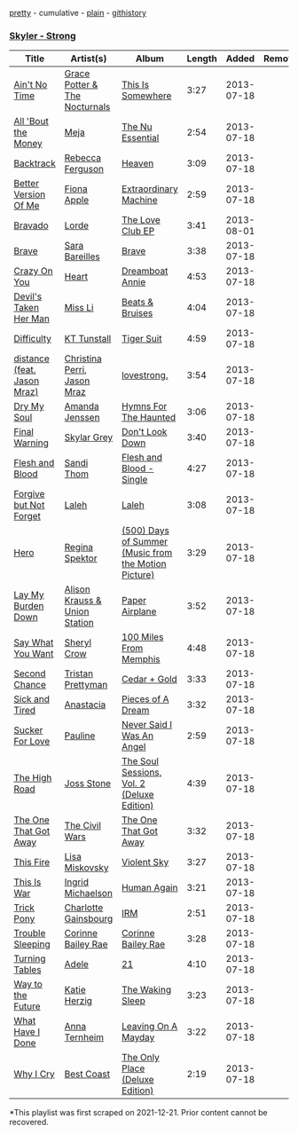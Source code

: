 [pretty](/playlists/pretty/08ySLuUm0jMf7lJmFwqRMu.md) - cumulative - [plain](/playlists/plain/08ySLuUm0jMf7lJmFwqRMu) - [githistory](https://github.githistory.xyz/mackorone/spotify-playlist-archive/blob/main/playlists/plain/08ySLuUm0jMf7lJmFwqRMu)

### [Skyler \- Strong](https://open.spotify.com/playlist/08ySLuUm0jMf7lJmFwqRMu)

> 

| Title | Artist(s) | Album | Length | Added | Removed |
|---|---|---|---|---|---|
| [Ain't No Time](https://open.spotify.com/track/1G6bz2nhmydTA7LfSwhzec) | [Grace Potter & The Nocturnals](https://open.spotify.com/artist/23OknxGcY1i5xX1TRPilMj) | [This Is Somewhere](https://open.spotify.com/album/2LyZtk8ocDxyqw8CLunluX) | 3:27 | 2013-07-18 |  |
| [All 'Bout the Money](https://open.spotify.com/track/3htU8tUkafaxx0vf0r3IET) | [Meja](https://open.spotify.com/artist/4eYjWapog2qNOYRnqBvGXP) | [The Nu Essential](https://open.spotify.com/album/69DHGGFe9j8JDLNU93bi0x) | 2:54 | 2013-07-18 |  |
| [Backtrack](https://open.spotify.com/track/0sxkPpjXIq5KNxFHUEnDvl) | [Rebecca Ferguson](https://open.spotify.com/artist/0CrCKxXekxMpkYfMEf8mca) | [Heaven](https://open.spotify.com/album/53orL9WEw9aPIzawsL31FU) | 3:09 | 2013-07-18 |  |
| [Better Version Of Me](https://open.spotify.com/track/44tKNi9TEVbu31QlBkXSvG) | [Fiona Apple](https://open.spotify.com/artist/3g2kUQ6tHLLbmkV7T4GPtL) | [Extraordinary Machine](https://open.spotify.com/album/1z0O8lKuQRs974S8wcRiAs) | 2:59 | 2013-07-18 |  |
| [Bravado](https://open.spotify.com/track/1ywFWiTDPQcC8JfrX1l0gq) | [Lorde](https://open.spotify.com/artist/163tK9Wjr9P9DmM0AVK7lm) | [The Love Club EP](https://open.spotify.com/album/7JAjkBEu6WxQDhRY2ebi7w) | 3:41 | 2013-08-01 |  |
| [Brave](https://open.spotify.com/track/4uernaqrGGvb2ncMd4wibP) | [Sara Bareilles](https://open.spotify.com/artist/2Sqr0DXoaYABbjBo9HaMkM) | [Brave](https://open.spotify.com/album/7Kg6jKNJVtUfNA6txwPxb7) | 3:38 | 2013-07-18 |  |
| [Crazy On You](https://open.spotify.com/track/5zH710lFSLtkHbMkslLDjR) | [Heart](https://open.spotify.com/artist/34jw2BbxjoYalTp8cJFCPv) | [Dreamboat Annie](https://open.spotify.com/album/2N0AgtWbCmVoNUl2GN1opH) | 4:53 | 2013-07-18 |  |
| [Devil's Taken Her Man](https://open.spotify.com/track/1EKDwmMDm63kyYMyWBk5fR) | [Miss Li](https://open.spotify.com/artist/04HqRx07Bv9gh7rsrMTqs7) | [Beats & Bruises](https://open.spotify.com/album/5xMTuB3DGTSrFU20Gf03c2) | 4:04 | 2013-07-18 |  |
| [Difficulty](https://open.spotify.com/track/3MTfie8r3MisGzCshfHZTi) | [KT Tunstall](https://open.spotify.com/artist/5zzrJD2jXrE9dZ1AklRFcL) | [Tiger Suit](https://open.spotify.com/album/73nLuxoco6VUEboyrDuMNd) | 4:59 | 2013-07-18 |  |
| [distance \(feat\. Jason Mraz\)](https://open.spotify.com/track/6JT8FZD6yLksUgZQKwrAog) | [Christina Perri](https://open.spotify.com/artist/7H55rcKCfwqkyDFH9wpKM6), [Jason Mraz](https://open.spotify.com/artist/4phGZZrJZRo4ElhRtViYdl) | [lovestrong.](https://open.spotify.com/album/3XNK8vPk3O1rjhDZyOMJ6n) | 3:54 | 2013-07-18 |  |
| [Dry My Soul](https://open.spotify.com/track/2z93m6dIaiHdNsDmoLb454) | [Amanda Jenssen](https://open.spotify.com/artist/5abrQugiw9ysKSuemQW7K9) | [Hymns For The Haunted](https://open.spotify.com/album/7CmLLLaLYZkv6JE1gW7L2m) | 3:06 | 2013-07-18 |  |
| [Final Warning](https://open.spotify.com/track/381qi9mbQ7MqgQTH4UrtaV) | [Skylar Grey](https://open.spotify.com/artist/4utLUGcTvOJFr6aqIJtYWV) | [Don't Look Down](https://open.spotify.com/album/0xpiZPRZ2nzVgINpDHaW4Y) | 3:40 | 2013-07-18 |  |
| [Flesh and Blood](https://open.spotify.com/track/4CgBSqCaAlC8bob5j5RrhB) | [Sandi Thom](https://open.spotify.com/artist/3xnfpcM4DC9zeHVuDhYICB) | [Flesh and Blood \- Single](https://open.spotify.com/album/4QIbM813EssNZJPx3pv21l) | 4:27 | 2013-07-18 |  |
| [Forgive but Not Forget](https://open.spotify.com/track/0wHafZMQKImqZrCA9mGzA2) | [Laleh](https://open.spotify.com/artist/62QZPjYQMoo5g56FP9Webq) | [Laleh](https://open.spotify.com/album/64o8Xiysec8ro1PqcgYWuh) | 3:08 | 2013-07-18 |  |
| [Hero](https://open.spotify.com/track/7suXfwkW9Cg9fBS3San5T5) | [Regina Spektor](https://open.spotify.com/artist/3z6Gk257P9jNcZbBXJNX5i) | [\(500\) Days of Summer \(Music from the Motion Picture\)](https://open.spotify.com/album/2n5AOB0lGse7qp38HvVROB) | 3:29 | 2013-07-18 |  |
| [Lay My Burden Down](https://open.spotify.com/track/2Hj0RTHZRRe1pebQnBtQkr) | [Alison Krauss & Union Station](https://open.spotify.com/artist/0OTnx2X2FDXeewcm72lavT) | [Paper Airplane](https://open.spotify.com/album/2Uht6R8C03U8X8kaUZrDAB) | 3:52 | 2013-07-18 |  |
| [Say What You Want](https://open.spotify.com/track/5EiP4jY1JgYU6BVMILhkSb) | [Sheryl Crow](https://open.spotify.com/artist/4TKTii6gnOnUXQHyuo9JaD) | [100 Miles From Memphis](https://open.spotify.com/album/4JTpg4eRkkySuK7lf2O7Qo) | 4:48 | 2013-07-18 |  |
| [Second Chance](https://open.spotify.com/track/60VmcKKcOAlexnYRiz46uq) | [Tristan Prettyman](https://open.spotify.com/artist/49RRjdOtssOA73G9NnVeUM) | [Cedar + Gold](https://open.spotify.com/album/5aoavTvL4J3QcbFTZC5lNr) | 3:33 | 2013-07-18 |  |
| [Sick and Tired](https://open.spotify.com/track/5cvj3dJjzGxcMC2tTADwuw) | [Anastacia](https://open.spotify.com/artist/2siHvYaxjaW5rKVRiIrMYH) | [Pieces of A Dream](https://open.spotify.com/album/6PN0LmMblPpj9yfa91Waa0) | 3:32 | 2013-07-18 |  |
| [Sucker For Love](https://open.spotify.com/track/3S51RoWAGKaK4nwUAdeseA) | [Pauline](https://open.spotify.com/artist/2J9Y7fT6BnCQVB4FZioKHc) | [Never Said I Was An Angel](https://open.spotify.com/album/0ocIx4pKFSNP2RD0Ygmfb8) | 2:59 | 2013-07-18 |  |
| [The High Road](https://open.spotify.com/track/3fOJ7Wp6b7Gg6vpX3OAFLM) | [Joss Stone](https://open.spotify.com/artist/7bvcQXJHkFiN1ppIN3q4fi) | [The Soul Sessions, Vol\. 2 \(Deluxe Edition\)](https://open.spotify.com/album/1KOK73mQjuJraMMAJFNBxO) | 4:39 | 2013-07-18 |  |
| [The One That Got Away](https://open.spotify.com/track/0w49ocxYfF2WDPGu2mFGxc) | [The Civil Wars](https://open.spotify.com/artist/6J7rw7NELJUCThPbAfyLIE) | [The One That Got Away](https://open.spotify.com/album/3QMmd67O6OpVApY2r4LeVn) | 3:32 | 2013-07-18 |  |
| [This Fire](https://open.spotify.com/track/6lrUjcMAzvBGolrngUaiU1) | [Lisa Miskovsky](https://open.spotify.com/artist/5J0dXmqEYctfFsmcakqZFH) | [Violent Sky](https://open.spotify.com/album/525MB5MzyzEk2S2FT7aJqM) | 3:27 | 2013-07-18 |  |
| [This Is War](https://open.spotify.com/track/7wfzIwfnN5853It8ujX6Go) | [Ingrid Michaelson](https://open.spotify.com/artist/2vm8GdHyrJh2O2MfbQFYG0) | [Human Again](https://open.spotify.com/album/4uXHoKzORbwkOfDmrM9HVQ) | 3:21 | 2013-07-18 |  |
| [Trick Pony](https://open.spotify.com/track/1CvDBfATEHdVPacxeTrtxh) | [Charlotte Gainsbourg](https://open.spotify.com/artist/2rBcvLKWCZs9w1qIWv560v) | [IRM](https://open.spotify.com/album/3x4MsB2NsVg1zUz23uwts6) | 2:51 | 2013-07-18 |  |
| [Trouble Sleeping](https://open.spotify.com/track/7m8PDR3PRg5lPhWMdYrktc) | [Corinne Bailey Rae](https://open.spotify.com/artist/29WzbAQtDnBJF09es0uddn) | [Corinne Bailey Rae](https://open.spotify.com/album/141Mp3P2VKHQMhtkW1DyQg) | 3:28 | 2013-07-18 |  |
| [Turning Tables](https://open.spotify.com/track/5O6yk6U8L3rTbFsIwuqe8H) | [Adele](https://open.spotify.com/artist/4dpARuHxo51G3z768sgnrY) | [21](https://open.spotify.com/album/1azUkThwd2HfUDdeNeT147) | 4:10 | 2013-07-18 |  |
| [Way to the Future](https://open.spotify.com/track/6lIptQq9MdahbAK4WRaZFX) | [Katie Herzig](https://open.spotify.com/artist/5jbP6txZCMe5l7QLZ1pmJ3) | [The Waking Sleep](https://open.spotify.com/album/14UqwsAW4jjXPkuY59cxzU) | 3:23 | 2013-07-18 |  |
| [What Have I Done](https://open.spotify.com/track/5VJUjLNpEWkCKIxJWILRHk) | [Anna Ternheim](https://open.spotify.com/artist/6xSTQT32ZxLQPe37QIC308) | [Leaving On A Mayday](https://open.spotify.com/album/1P3f872cNx4hRyo91r1UHp) | 3:22 | 2013-07-18 |  |
| [Why I Cry](https://open.spotify.com/track/3dk7nQZBMaqlBDhqVzaGt1) | [Best Coast](https://open.spotify.com/artist/5YkBrE0wF8cAlq3GCOw5Eu) | [The Only Place \(Deluxe Edition\)](https://open.spotify.com/album/7zlGVHmxBzJyMUdvg2yrPr) | 2:19 | 2013-07-18 |  |

\*This playlist was first scraped on 2021-12-21. Prior content cannot be recovered.